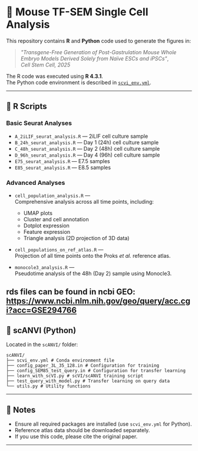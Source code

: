  # 🧬 Mouse TF-SEM Single Cell Analysis

This repository contains **R** and **Python** code used to generate the figures in:

> *"Transgene-Free Generation of Post-Gastrulation Mouse Whole Embryo Models Derived Solely from Naïve ESCs and iPSCs"*,  
> *Cell Stem Cell, 2025*

The R code was executed using **R 4.3.1**.  
The Python code environment is described in [`scvi_env.yml`](scANVI/scvi_env.yml).

---

## 📂 R Scripts

### Basic Seurat Analyses
- `A_2iLIF_seurat_analysis.R` — 2iLIF cell culture sample  
- `B_24h_seurat_analysis.R` — Day 1 (24h) cell culture sample  
- `C_48h_seurat_analysis.R` — Day 2 (48h) cell culture sample  
- `D_96h_seurat_analysis.R` — Day 4 (96h) cell culture sample  
- `E75_seurat_analysis.R` — E7.5 samples  
- `E85_seurat_analysis.R` — E8.5 samples  

### Advanced Analyses
- `cell_population_analysis.R` —  
  Comprehensive analysis across all time points, including:
  - UMAP plots  
  - Cluster and cell annotation  
  - Dotplot expression  
  - Feature expression  
  - Triangle analysis (2D projection of 3D data)  

- `cell_populations_on_ref_atlas.R` —  
  Projection of all time points onto the Proks *et al.* reference atlas.

- `monocole3_analysis.R` —  
  Pseudotime analysis of the 48h (Day 2) sample using Monocle3.


rds files can be found in ncbi GEO:  https://www.ncbi.nlm.nih.gov/geo/query/acc.cgi?acc=GSE294766
---

## 🧠 scANVI (Python)

Located in the `scANVI/` folder:
```
scANVI/
├── scvi_env.yml # Conda environment file
├── config_paper_3L_35_128.in # Configuration for training
├── config_SEM85_test_query.in # Configuration for transfer learning
├── learn_with_scVI.py # scVI/scANVI training script
├── test_query_with_model.py # Transfer learning on query data
└── utils.py # Utility functions
```
---

## 📌 Notes

- Ensure all required packages are installed (use `scvi_env.yml` for Python).
- Reference atlas data should be downloaded separately.
- If you use this code, please cite the original paper.

---
